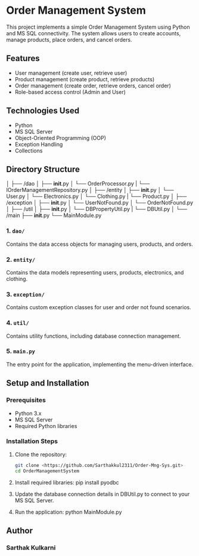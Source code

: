 # Order Management System

This project implements a simple Order Management System using Python and MS SQL connectivity. The system allows users to create accounts, manage products, place orders, and cancel orders.

## Features

- User management (create user, retrieve user)
- Product management (create product, retrieve products)
- Order management (create order, retrieve orders, cancel order)
- Role-based access control (Admin and User)

## Technologies Used

- Python
- MS SQL Server
- Object-Oriented Programming (OOP)
- Exception Handling
- Collections

## Directory Structure
│
├── /dao
│   ├── __init__.py
│   └── OrderProcessor.py
|   └── IOrderManagementRepository.py
│
├── /entity
│   ├── __init__.py
│   └── User.py
│   └── Electronics.py
│   └── Clothing.py
|   └── Product.py
│
├── /exception
│   ├── __init__.py
│   └── UserNotFound.py
│   └── OrderNotFound.py
│
├── /util
│   ├── __init__.py
│   └── DBPropertyUtil.py
|   └── DBUtil.py
│
└── /main
    ├── __init__.py
    └── MainModule.py


### 1. `dao/` 
Contains the data access objects for managing users, products, and orders.

### 2. `entity/` 
Contains the data models representing users, products, electronics, and clothing.

### 3. `exception/` 
Contains custom exception classes for user and order not found scenarios.

### 4. `util/` 
Contains utility functions, including database connection management.

### 5. `main.py` 
The entry point for the application, implementing the menu-driven interface.

## Setup and Installation

### Prerequisites

- Python 3.x
- MS SQL Server
- Required Python libraries 

### Installation Steps

1. Clone the repository:
   ```bash
   git clone <https://github.com/Sarthakkul2311/Order-Mng-Sys.git>
   cd OrderManagementSystem

2. Install required libraries:
       pip install pyodbc

3. Update the database connection details in DBUtil.py to connect to your MS SQL Server.

4. Run the application:
       python MainModule.py
   
## Author
### Sarthak Kulkarni
